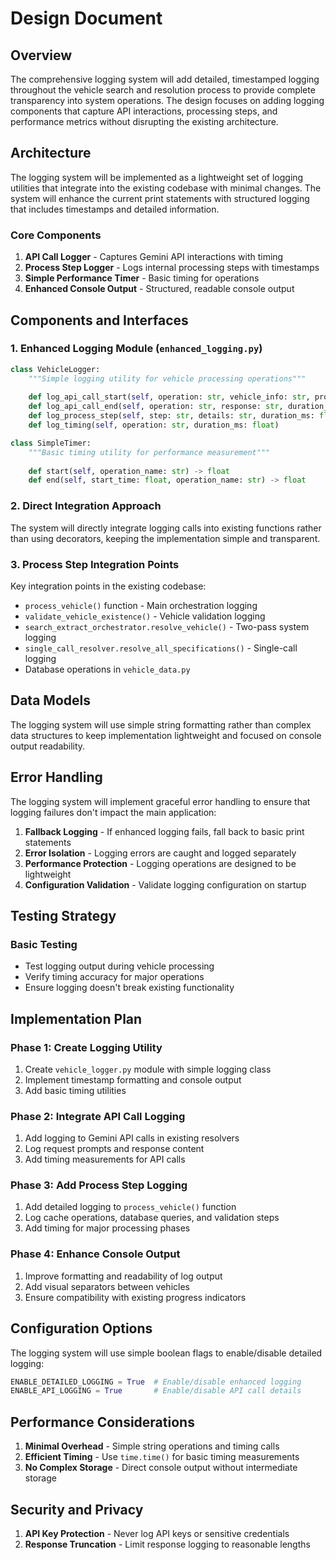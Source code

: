 # Design Document

## Overview

The comprehensive logging system will add detailed, timestamped logging throughout the vehicle search and resolution process to provide complete transparency into system operations. The design focuses on adding logging components that capture API interactions, processing steps, and performance metrics without disrupting the existing architecture.

## Architecture

The logging system will be implemented as a lightweight set of logging utilities that integrate into the existing codebase with minimal changes. The system will enhance the current print statements with structured logging that includes timestamps and detailed information.

### Core Components

1. **API Call Logger** - Captures Gemini API interactions with timing
2. **Process Step Logger** - Logs internal processing steps with timestamps  
3. **Simple Performance Timer** - Basic timing for operations
4. **Enhanced Console Output** - Structured, readable console output

## Components and Interfaces

### 1. Enhanced Logging Module (`enhanced_logging.py`)

```python
class VehicleLogger:
    """Simple logging utility for vehicle processing operations"""
    
    def log_api_call_start(self, operation: str, vehicle_info: str, prompt: str)
    def log_api_call_end(self, operation: str, response: str, duration_ms: float)
    def log_process_step(self, step: str, details: str, duration_ms: float = None)
    def log_timing(self, operation: str, duration_ms: float)

class SimpleTimer:
    """Basic timing utility for performance measurement"""
    
    def start(self, operation_name: str) -> float
    def end(self, start_time: float, operation_name: str) -> float
```

### 2. Direct Integration Approach

The system will directly integrate logging calls into existing functions rather than using decorators, keeping the implementation simple and transparent.

### 3. Process Step Integration Points

Key integration points in the existing codebase:

- `process_vehicle()` function - Main orchestration logging
- `validate_vehicle_existence()` - Vehicle validation logging  
- `search_extract_orchestrator.resolve_vehicle()` - Two-pass system logging
- `single_call_resolver.resolve_all_specifications()` - Single-call logging
- Database operations in `vehicle_data.py`

## Data Models

The logging system will use simple string formatting rather than complex data structures to keep implementation lightweight and focused on console output readability.

## Error Handling

The logging system will implement graceful error handling to ensure that logging failures don't impact the main application:

1. **Fallback Logging** - If enhanced logging fails, fall back to basic print statements
2. **Error Isolation** - Logging errors are caught and logged separately
3. **Performance Protection** - Logging operations are designed to be lightweight
4. **Configuration Validation** - Validate logging configuration on startup

## Testing Strategy

### Basic Testing
- Test logging output during vehicle processing
- Verify timing accuracy for major operations
- Ensure logging doesn't break existing functionality

## Implementation Plan

### Phase 1: Create Logging Utility
1. Create `vehicle_logger.py` module with simple logging class
2. Implement timestamp formatting and console output
3. Add basic timing utilities

### Phase 2: Integrate API Call Logging
1. Add logging to Gemini API calls in existing resolvers
2. Log request prompts and response content
3. Add timing measurements for API calls

### Phase 3: Add Process Step Logging
1. Add detailed logging to `process_vehicle()` function
2. Log cache operations, database queries, and validation steps
3. Add timing for major processing phases

### Phase 4: Enhance Console Output
1. Improve formatting and readability of log output
2. Add visual separators between vehicles
3. Ensure compatibility with existing progress indicators

## Configuration Options

The logging system will use simple boolean flags to enable/disable detailed logging:

```python
ENABLE_DETAILED_LOGGING = True  # Enable/disable enhanced logging
ENABLE_API_LOGGING = True       # Enable/disable API call details
```

## Performance Considerations

1. **Minimal Overhead** - Simple string operations and timing calls
2. **Efficient Timing** - Use `time.time()` for basic timing measurements
3. **No Complex Storage** - Direct console output without intermediate storage

## Security and Privacy

1. **API Key Protection** - Never log API keys or sensitive credentials
2. **Response Truncation** - Limit response logging to reasonable lengths